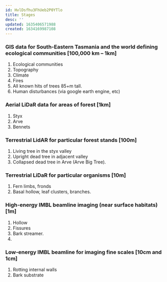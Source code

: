 ```yaml
---
id: HvlDsfhu3FhUeb2P0YTlo
title: Stages
desc: ''
updated: 1635406571988
created: 1634169987108
---
```


### GIS data for South-Eastern Tasmania and the world defining ecological communities [100,000 km – 1km]

1. Ecological communities
2. Topography
3. Climate
4. Fires
5. All known hits of trees 85+m tall.
6. Human disturbances (via google earth engine, etc)

### Aerial LiDaR data for areas of forest [1km]

1. Styx
2. Arve
3. Bennets

### Terrestrial LidAR for particular forest stands [100m]

1. Living tree in the styx valley
2. Upright dead tree in adjacent valley
3. Collapsed dead tree in Arve (Arve Big Tree).

### Terrestrial LiDaR for particular organisms [10m]

1. Fern limbs, fronds
2. Basal hollow, leaf clusters, branches.

### High-energy IMBL beamline imaging (near surface habitats) [1m]

1. Hollow
2. Fissures
3. Bark streamer.
4. 
### Low-energy IMBL beamline for imaging fine scales [10cm and 1cm]

1. Rotting internal walls
2. Bark substrate
